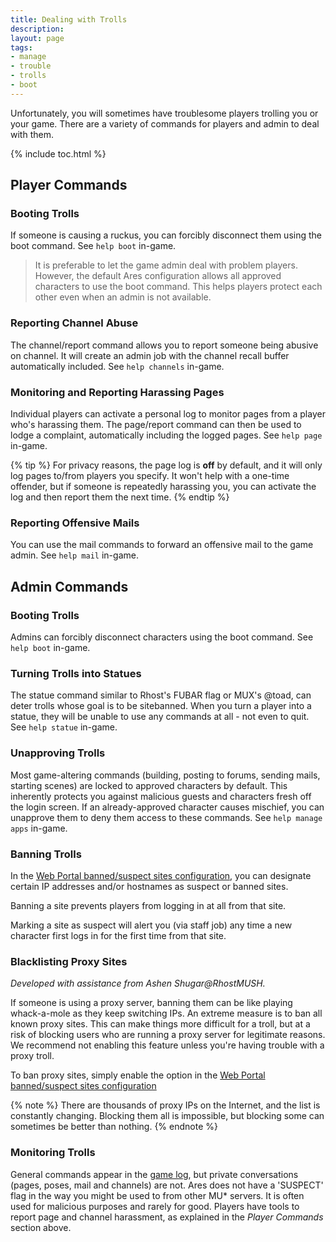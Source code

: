 ```yaml
---
title: Dealing with Trolls
description: 
layout: page
tags:
- manage
- trouble
- trolls
- boot
---
```


Unfortunately, you will sometimes have troublesome players trolling you or your game.  There are a variety of commands for players and admin to deal with them.

{% include toc.html %}

## Player Commands

### Booting Trolls

If someone is causing a ruckus, you can forcibly disconnect them using the boot command.  See `help boot` in-game.

> It is preferable to let the game admin deal with problem players.  However, the default Ares configuration allows all approved characters to use the boot command.  This helps players protect each other even when an admin is not available. 

### Reporting Channel Abuse

The channel/report command allows you to report someone being abusive on channel.  It will create an admin job with the channel recall buffer automatically included.  See `help channels` in-game.

### Monitoring and Reporting Harassing Pages

Individual players can activate a personal log to monitor pages from a player who's harassing them.  The page/report command can then be used to lodge a complaint, automatically including the logged pages.  See `help page` in-game.

{% tip %} 
For privacy reasons, the page log is **off** by default, and it will only log pages to/from players you specify.  It won't help with a one-time offender, but if someone is repeatedly harassing you, you can activate the log and then report them the next time.
{% endtip %}

### Reporting Offensive Mails

You can use the mail commands to forward an offensive mail to the game admin.  See `help mail` in-game.

## Admin Commands

### Booting Trolls

Admins can forcibly disconnect characters using the boot command.  See `help boot` in-game.

### Turning Trolls into Statues

The statue command similar to Rhost's FUBAR flag or MUX's @toad, can deter trolls whose goal is to be sitebanned.   When you turn a player into a statue, they will be unable to use any commands at all - not even to quit.  See `help statue` in-game.

### Unapproving Trolls

Most game-altering commands (building, posting to forums, sending mails, starting scenes) are locked to approved characters by default.  This inherently protects you against malicious guests and characters fresh off the login screen.  If an already-approved character causes mischief, you can unapprove them to deny them access to these commands.  See `help manage apps` in-game.

### Banning Trolls

In the [Web Portal banned/suspect sites configuration](/tutorials/config/sites.html), you can designate certain IP addresses and/or hostnames as suspect or banned sites.  

Banning a site prevents players from logging in at all from that site.

Marking a site as suspect will alert you (via staff job) any time a new character first logs in for the first time from that site.

### Blacklisting Proxy Sites

_Developed with assistance from Ashen Shugar@RhostMUSH._

If someone is using a proxy server, banning them can be like playing whack-a-mole as they keep switching IPs.  An extreme measure is to ban all known proxy sites.  This can make things more difficult for a troll, but at a risk of blocking users who are running a proxy server for legitimate reasons.  We recommend not enabling this feature unless you're having trouble with a proxy troll.

To ban proxy sites, simply enable the option in the [Web Portal banned/suspect sites configuration](/tutorials/config/sites.html)

{% note %} 
 There are thousands of proxy IPs on the Internet, and the list is constantly changing.  Blocking them all is impossible, but blocking some can sometimes be better than nothing.
{% endnote %}

### Monitoring Trolls

General commands appear in the [game log](/tutorials/code/logs.html), but private conversations (pages, poses, mail and channels) are not.  Ares does not have a 'SUSPECT' flag in the way you might be used to from other MU* servers.  It is often used for malicious purposes and rarely for good.  Players have tools to report page and channel harassment, as explained in the *Player Commands* section above.